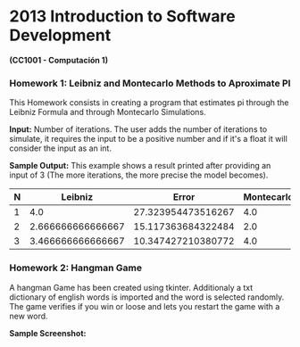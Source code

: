 # 2013 Introduction to Software Development #
**(CC1001 - Computación 1)**

### Homework 1: Leibniz and Montecarlo Methods to Aproximate PI ###

This Homework consists in creating a program that estimates pi through the Leibniz Formula and through Montecarlo Simulations. 

**Input:** Number of iterations. The user adds the number of iterations to simulate, it requires the input to be a positive number and if it's a float it will consider the input as an int.

**Sample Output:** This example shows a result printed after providing an input of 3 (The more iterations, the more precise the model becomes).

N  | Leibniz | Error | Montecarlo | Error
------------- | -------------| -------------| -------------| -------------
1 	| 4.0 |	 27.323954473516267 |	 4.0 |	 27.323954473516267
2 	| 2.666666666666667 	| 15.117363684322484 	| 2.0 	| 36.33802276324187
3 	| 3.466666666666667 	| 10.347427210380772 |	 4.0 	| 15.117363684322498

### Homework 2: Hangman Game ###

A hangman Game has been created using tkinter. Additionaly a txt dictionary of english words is imported and the word is selected randomly. The game verifies if you win or loose and lets you restart the game with a new word.

**Sample Screenshot:**

